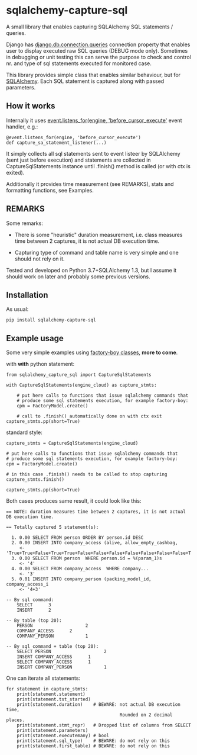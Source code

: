 # sqlalchemy-capture-sql

A small library that enables capturing SQLAlchemy SQL statements / queries.

Django has [django.db.connection.queries](https://docs.djangoproject.com/en/4.0/faq/models/#how-can-i-see-the-raw-sql-queries-django-is-running)
connection property that enables user to display executed raw SQL queries
(DEBUG mode only).
Sometimes in debugging or unit testing this can serve the purpose to check and
control nr.  and type of sql statements executed for monitored case. 

This library provides simple class that enables similar behaviour, but for
[SQLAlchemy](https://www.sqlalchemy.org/). Each SQL statement is captured along
with passed parameters. 

## How it works
Internally it uses 
[event.listens_for(engine, 'before_cursor_execute'](https://docs.sqlalchemy.org/en/13/core/events.html?highlight=before_cursor_execute#sqlalchemy.events.ConnectionEvents.before_cursor_execute)
event handler, e.g.:

    @event.listens_for(engine, 'before_cursor_execute')
    def capture_sa_statement_listener(...)

It simply collects all sql statements sent to event listeer by SQLAlchemy (sent
just before execution) and statements are collected in CaptureSqlStatements
instance until .finish() method is called (or with ctx is exited).

Additionally it provides time measurement (see REMARKS), stats and formatting
functions, see Examples.

## REMARKS

Some remarks:

 * There is some "heuristic" duration measurement, i.e. class measures time
   between 2 captures, it is not actual DB execution time.

 * Capturing type of command and table name is very simple and one should not
   rely on it.


Tested and developed on Python 3.7+SQLAlchemy 1.3, but I assume it should work
on later and probably some previous versions.

## Installation
As usual:

    pip install sqlalchemy-capture-sql

## Example usage

Some very simple examples using [factory-boy classes](https://factoryboy.readthedocs.io/en/stable/index.html), **more to come**.

with **with** python statement:

    from sqlalchemy_capture_sql import CaptureSqlStatements

    with CaptureSqlStatements(engine_cloud) as capture_stmts:

        # put here calls to functions that issue sqlalchemy commands that
        # produce some sql statements execution, for example factory-boy:
        cpm = FactoryModel.create()

        # call to .finish() automatically done on with ctx exit
    capture_stmts.pp(short=True)

standard style:

    capture_stmts = CaptureSqlStatements(engine_cloud)

    # put here calls to functions that issue sqlalchemy commands that
    # produce some sql statements execution, for example factory-boy:
    cpm = FactoryModel.create()

    # in this case .finish() needs to be called to stop capturing
    capture_stmts.finish()

    capture_stmts.pp(short=True)


Both cases produces same result, it could look like this:

    == NOTE: duration measures time between 2 captures, it is not actual DB execution time.

    == Totally captured 5 statement(s):

      1. 0.00 SELECT FROM person ORDER BY person.id DESC
      2. 0.00 INSERT INTO company_access (alive, allow_empty_cashbag,
         <- 'True+True+False+True+True+False+False+False+False+False+False+False+T
      3. 0.00 SELECT FROM person  WHERE person.id = %(param_1)s
         <- '4'
      4. 0.00 SELECT FROM company_access  WHERE company...
         <- '3'
      5. 0.01 INSERT INTO company_person (packing_model_id, company_access_i
         <- '4+3'

    -- By sql command:
        SELECT      3
        INSERT      2

    -- By table (top 20):
        PERSON                    2
        COMPANY_ACCESS      2
        COMPANY_PERSON            1

    -- By sql command + table (top 20):
        SELECT PERSON                    2
        INSERT COMPANY_ACCESS      1
        SELECT COMPANY_ACCESS      1
        INSERT COMPANY_PERSON            1

One can iterate all statements:

    for statement in capture_stmts:
        print(statement.statement)
        print(statement.tst_started)
        print(statement.duration)    # BEWARE: not actual DB execution time, 
                                               Rounded on 2 decimal places.
        print(statement.stmt_repr)   # Dropped list of columns from SELECT
        print(statement.parameters)
        print(statement.executemany) # bool
        print(statement.sql_type)    # BEWARE: do not rely on this
        print(statement.first_table) # BEWARE: do not rely on this
 
<!--

test markdown:

    pip install markdown
    python -m markdown README.md  > r.html && open r.html

markdown syntax: 

    https://www.markdownguide.org/basic-syntax/

Deployment:

Initially:

    pip install wheel
    py -m pip install --upgrade build

    pip install twine # installs a bunch of thing
    # bleach-5.0.0 commonmark-0.9.1 docutils-0.18.1 keyring-23.5.0 pkginfo-1.8.2
    # readme-renderer-34.0 requests-toolbelt-0.9.1 rich-12.2.0 twine-4.0.0
    # webencodings-0.5.1

    rm -Rf dist/* 

    # build and deploy
    py -m build

    # deploy on test pypi
    py -m twine upload --repository testpypi dist/* --verbose

    # check on https://test.pypi.org/project/sqlalchemy-capture-sql/0.1.0/

    # if ok then install on pypi 
    py -m twine upload dist/* --verbose

    # check on: https://pypi.org/project/sqlalchemy-capture-sql/0.1.0/

    git commit && git push

Upgrade version:

    rm -Rf dist/* 

    # increase version number in setup.cfg
    # if not done, then upload to pypi will report:
    #    400 File already exists. See https://pypi.org/help/#file-name-reuse
    #    for more information.

    py -m twine upload --repository testpypi dist/* --verbose

    # check on https://test.pypi.org/project/sqlalchemy-capture-sql/0.1.0/

    # if ok then upload on pypi
    py -m twine upload dist/* --verbose


    # if ok then install on pypi
    py -m twine upload --skip-existing dist/*

    # check on: https://pypi.org/project/sqlalchemy-capture-sql/0.1.0/

    git commit && git push

Shortcut:

    rm -Rf dist/* && py -m build && py -m twine upload dist/* --verbose

test:
    create venv or init existing one
    pip uninstall sqlalchemy-capture-sql
    pip install sqlalchemy-capture-sql==0.1.1

    python -c"from sqlalchemy_capture_sql import CaptureSqlStatements"

-->
